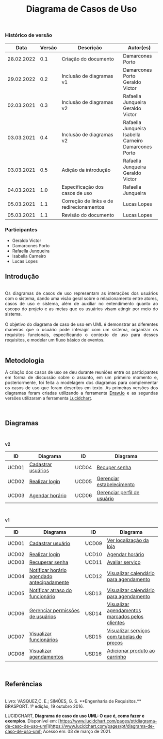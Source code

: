 # <center> Diagrama de Casos de Uso
<br>

### Histórico de versão

|Data | Versão | Descrição | Autor(es)
| -- | -- | -- | -- |
| 28.02.2022 | 0.1 | Criação do documento | Damarcones Porto |
| 29.02.2022 | 0.2 | Inclusão de diagramas v1 | Damarcones Porto<br>Geraldo Victor|
| 02.03.2021 | 0.3 | Inclusão de diagramas v2 | Rafaella Junqueira<br>Geraldo Victor |
| 03.03.2021 | 0.4 | Inclusão de diagramas v2 | Rafaella Junqueira<br>Isabella Carneiro<br>Damarcones Porto |
| 03.03.2021 | 0.5 | Adição da introdução | Rafaella Junqueira<br>Geraldo Victor |
| 04.03.2021 | 1.0 | Especificação dos casos de uso | Rafaella Junqueira |
| 05.03.2021 | 1.1 | Correção de links e de redirecionamentos | Lucas Lopes |
| 05.03.2021 | 1.1 | Revisão do documento | Lucas Lopes |

### Participantes

* Geraldo Victor 
* Damarcones Porto
* Rafaella Junqueira
* Isabella Carneiro
* Lucas Lopes 

## Introdução
<div align="justify">
<br>
Os diagramas de casos de uso representam as interações dos usuários com o sistema, dando uma visão geral sobre o relacionamento entre atores, casos de uso e sistema, além de auxiliar no entendimento quanto ao escopo do projeto e as metas que os usuários visam atingir por meio do sistema.
<br><br>
O objetivo do diagrama de caso de uso em UML é demonstrar as diferentes maneiras que o usuário pode interagir com um sistema, organizar os requisitos funcionais, especificando o contexto de uso para desses requisitos, e modelar um fluxo básico de eventos. 
</div><br>

## Metodologia
<div align="justify">

A criação dos casos de uso se deu durante reuniões entre os participantes em forma de discussão sobre o assunto, em um primeiro momento e, posteriormente, foi feita a modelagem dos diagramas para complementar os casos de uso que foram descritos em texto. As primeiras versões dos diagramas foram criadas utilizando a ferramenta <a href = "https://app.diagrams.net/">Draw.io</a> e as segundas versões utilizaram a ferramenta <a href = "https://www.lucidchart.com">Lucidchart</a>.

</div><br>

## Diagramas
<br>

**v2**

| ID | Diagrama | ID | Diagrama |
| -- | --- | --- | --- |
| UCD01 | [Cadastrar usuários](./diagramas-casos-uso/diagramas-v2/uc01.md) | UCD04 | [Recuper senha](./diagramas-casos-uso/diagramas-v2/uc04.md)  
| UCD02 | [Realizar login](./diagramas-casos-uso/diagramas-v2/uc02.md) | UCD05 | [Gerenciar estabelecimento](./diagramas-casos-uso/diagramas-v2/uc05.md)  
| UCD03 | [Agendar horário](./diagramas-casos-uso/diagramas-v2/uc03.md) | UCD06 | [Gerenciar perfil de usuário](./diagramas-casos-uso/diagramas-v2/uc06.md) |

<br>

**v1**

| ID | Diagrama | ID | Diagrama |
| -- | --- | --- | --- |
| UCD01 | [Cadastrar usuário](./diagramas-casos-uso/diagramas-v1/uc01.md) | UCD09 | [Ver localização da loja](./diagramas-casos-uso/diagramas-v1/uc09.md)  
| UCD02 | [Realizar login](./diagramas-casos-uso/diagramas-v1/uc02.md) | UCD10 | [Agendar horário ](./diagramas-casos-uso/diagramas-v1/uc10.md)
| UCD03 | [Recuperar senha](./diagramas-casos-uso/diagramas-v1/uc03.md) | UCD11 | [Avaliar serviço](./diagramas-casos-uso/diagramas-v1/uc11.md)
| UCD04 | [Notificar horário agendado antecipadamente](./diagramas-casos-uso/diagramas-v1/uc04.md) | UCD12 | [Visualizar calendário para agendamento](./diagramas-casos-uso/diagramas-v1/uc12.md) 
| UCD05 | [Notificar atraso do funcionário](./diagramas-casos-uso/diagramas-v1/uc05.md) | USD13 | [Visualizar calendário para agendamento](./diagramas-casos-uso/diagramas-v1/uc13.md)
| UCD06 | [Gerenciar permissões de usuários](./diagramas-casos-uso/diagramas-v1/uc06.md) | USD14 |[Visualizar agendamentos marcados pelos clientes](./diagramas-casos-uso/diagramas-v1/uc14.md)
| UCD07 | [Visualizar funcionários](./diagramas-casos-uso/diagramas-v1/uc07.md) | USD15 | [Visualizar serviços com tabelas de preços](./diagramas-casos-uso/diagramas-v1/uc15.md)
| UCD08 | [Visualizar agendamentos](./diagramas-casos-uso/diagramas-v1/uc08.md) | USD16 | [Adicionar produto ao carrinho](./diagramas-casos-uso/diagramas-v1/uc16.md)

<br>

## Referências
<br>
Livro: VASQUEZ,C. E.; SIMÕES, G. S. **Engenharia de Requisitos.** BRASPORT. 1ª edição, 19 outubro 2016.

LUCIDCHART, **Diagrama de caso de uso UML: O que é, como fazer e exemplos**. Disponível em: [https://www.lucidchart.com/pages/pt/diagrama-de-caso-de-uso-uml](https://www.lucidchart.com/pages/pt/diagrama-de-caso-de-uso-uml) Acesso em: 03 de março de 2021.